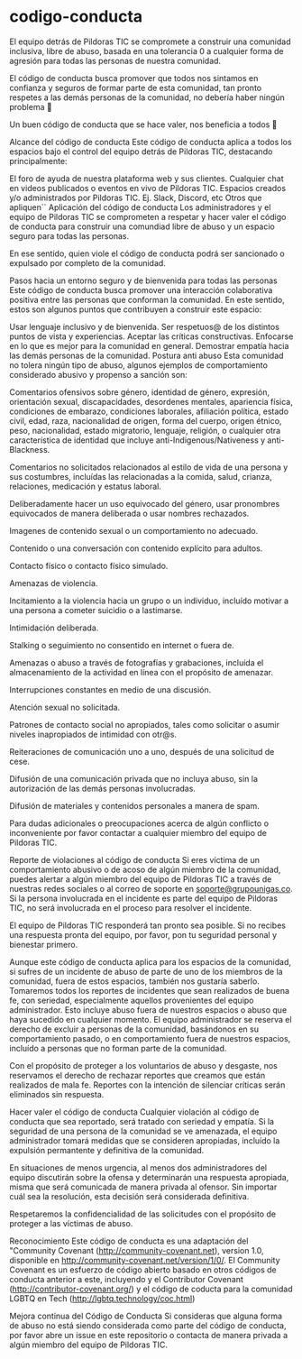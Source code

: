 # codigo-conducta

El equipo detrás de Pildoras TIC se compromete a construir una comunidad inclusiva, libre de abuso, basada en una tolerancia 0 a cualquier forma de agresión para todas las personas de nuestra comunidad.

El código de conducta busca promover que todos nos sintamos en confianza y seguros de formar parte de esta comunidad, tan pronto respetes a las demás personas de la comunidad, no debería haber ningún problema 💚

Un buen código de conducta que se hace valer, nos beneficia a todos 🎉

Alcance del código de conducta
Este código de conducta aplica a todos los espacios bajo el control del equipo detrás de Pildoras TIC, destacando principalmente:

El foro de ayuda de nuestra plataforma web y sus clientes.
Cualquier chat en videos publicados o eventos en vivo de Pildoras TIC.
Espacios creados y/o administrados por Pildoras TIC. Ej. Slack, Discord, etc
Otros que apliquen``
Aplicación del código de conducta
Los administradores y el equipo de Pildoras TIC se comprometen a respetar y hacer valer el código de conducta para construir una comundiad libre de abuso y un espacio seguro para todas las personas.

En ese sentido, quien viole el código de conducta podrá ser sancionado o expulsado por completo de la comunidad.

Pasos hacia un entorno seguro y de bienvenida para todas las personas
Este código de conducta busca promover una interacción colaborativa positiva entre las personas que conforman la comunidad. En este sentido, estos son algunos puntos que contribuyen a construir este espacio:

Usar lenguaje inclusivo y de bienvenida.
Ser respetuos@ de los distintos puntos de vista y experiencias.
Aceptar las críticas constructivas.
Enfocarse en lo que es mejor para la comunidad en general.
Demostrar empatía hacia las demás personas de la comunidad.
Postura anti abuso
Esta comunidad no tolera ningún tipo de abuso, algunos ejemplos de comportamiento considerado abusivo y propenso a sanción son:

Comentarios ofensivos sobre género, identidad de género, expresión, orientación sexual, discapacidades, desordenes mentales, apariencia física, condiciones de embarazo, condiciones laborales, afiliación política, estado civil, edad, raza, nacionalidad de origen, forma del cuerpo, origen étnico, peso, nacionalidad, estado migratorio, lenguaje, religión, o cualquier otra característica de identidad que incluye anti-Indigenous/Nativeness y anti-Blackness.

Comentarios no solicitados relacionados al estilo de vida de una persona y sus costumbres, incluídas las relacionadas a la comida, salud, crianza, relaciones, medicación y estatus laboral.

Deliberadamente hacer un uso equivocado del género, usar pronombres equivocados de manera deliberada o usar nombres rechazados.

Imagenes de contenido sexual o un comportamiento no adecuado.

Contenido o una conversación con contenido explícito para adultos.

Contacto físico o contacto físico simulado.

Amenazas de violencia.

Incitamiento a la violencia hacia un grupo o un individuo, incluído motivar a una persona a cometer suicidio o a lastimarse.

Intimidación deliberada.

Stalking o seguimiento no consentido en internet o fuera de.

Amenazas o abuso a través de fotografías y grabaciones, incluída el almacenamiento de la actividad en línea con el propósito de amenazar.

Interrupciones constantes en medio de una discusión.

Atención sexual no solicitada.

Patrones de contacto social no apropiados, tales como solicitar o asumir niveles inapropiados de intimidad con otr@s.

Reiteraciones de comunicación uno a uno, después de una solicitud de cese.

Difusión de una comunicación privada que no incluya abuso, sin la autorización de las demás personas involucradas.

Difusión de materiales y contenidos personales a manera de spam.

Para dudas adicionales o preocupaciones acerca de algún conflicto o inconveniente por favor contactar a cualquier miembro del equipo de Pildoras TIC.

Reporte de violaciones al código de conducta
Si eres víctima de un comportamiento abusivo o de acoso de algún miembro de la comunidad, puedes alertar a algún miembro del equipo de Pildoras TIC a través de nuestras redes sociales o al correo de soporte en soporte@grupounigas.co. Si la persona involucrada en el incidente es parte del equipo de Pildoras TIC, no será involucrada en el proceso para resolver el incidente.

El equipo de Pildoras TIC responderá tan pronto sea posible. Si no recibes una respuesta pronta del equipo, por favor, pon tu seguridad personal y bienestar primero.

Aunque este código de conducta aplica para los espacios de la comunidad, si sufres de un incidente de abuso de parte de uno de los miembros de la comunidad, fuera de estos espacios, también nos gustaría saberlo. Tomaremos todos los reportes de incidentes que sean realizados de buena fe, con seriedad, especialmente aquellos provenientes del equipo administrador. Esto incluye abuso fuera de nuestros espacios o abuso que haya sucedido en cualquier momento. El equipo administrador se reserva el derecho de excluir a personas de la comunidad, basándonos en su comportamiento pasado, o en comportamiento fuera de nuestros espacios, incluído a personas que no forman parte de la comunidad.

Con el propósito de proteger a los voluntarios de abuso y desgaste, nos reservamos el derecho de rechazar reportes que creamos que están realizados de mala fe. Reportes con la intención de silenciar críticas serán eliminados sin respuesta.

Hacer valer el código de conducta
Cualquier violación al código de conducta que sea reportado, será tratado con seriedad y empatía. Si la seguridad de una persona de la comunidad se ve amenazada, el equipo administrador tomará medidas que se consideren apropiadas, incluído la expulsión permantente y definitiva de la comunidad.

En situaciones de menos urgencia, al menos dos administradores del equipo discutirán sobre la ofensa y determinarán una respuesta apropiada, misma que será comunicada de manera privada al ofensor. Sin importar cuál sea la resolución, esta decisión será considerada definitiva.

Respetaremos la confidencialidad de las solicitudes con el propósito de proteger a las víctimas de abuso.

Reconocimiento
Este código de conducta es una adaptación del "Community Covenant (http://community-covenant.net), version 1.0, disponible en http://community-covenant.net/version/1/0/. El Community Covenant es un esfuerzo de código abierto basado en otros códigos de conducta anterior a este, incluyendo y el Contributor Covenant (http://contributor-covenant.org/) y el código de coducta para la comunidad LGBTQ en Tech (http://lgbtq.technology/coc.html)

Mejora continua del Código de Conducta
Si consideras que alguna forma de abuso no está siendo considerada como parte del código de conducta, por favor abre un issue en este repositorio o contacta de manera privada a algún miembro del equipo de Pildoras TIC.

